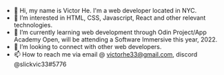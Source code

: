 - 👋 Hi, my name is Victor He. I'm a web developer located in NYC.
- 👀 I’m interested in HTML, CSS, Javascript, React and other relevant technologies.
- 🌱 I’m currently learning web development through Odin Project/App Academy Open, will be attending a Software Immersive this year, 2022.
- 💞️ I’m looking to connect with other web developers.
- 📫 How to reach me via email @ victorhe33@gmail.com, discord @slickvic33#5776

<!---
victorhe33/victorhe33 is a ✨ special ✨ repository because its `README.md` (this file) appears on your GitHub profile.
You can click the Preview link to take a look at your changes.
--->
